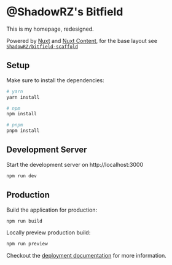 # @ShadowRZ's Bitfield

This is my homepage, redesigned.

Powered by [Nuxt](https://nuxt.com) and [Nuxt Content](https://content.nuxt.com), for the base layout see [`ShadowRZ/bitfield-scaffold`](https://github.com/ShadowRZ/bitfield-scaffold)

## Setup

Make sure to install the dependencies:

```bash
# yarn
yarn install

# npm
npm install

# pnpm
pnpm install
```

## Development Server

Start the development server on http://localhost:3000

```bash
npm run dev
```

## Production

Build the application for production:

```bash
npm run build
```

Locally preview production build:

```bash
npm run preview
```

Checkout the [deployment documentation](https://nuxt.com/docs/getting-started/deployment) for more information.
